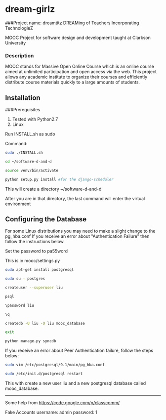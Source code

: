 dream-girlz
===========

###Project name: dreamtitz
DREAMing of Teachers Incorporating TechnologieZ

MOOC Project for software design and development taught at Clarkson University

### Description
MOOC stands for Massive Open Online Course which is an online course aimed at unlimited participation and open access via the web. This project allows any academic institute to organize their courses and efficiently distribute course materials quickly to a large amounts of students. 


Installation
----

###Prerequisites
1. Tested with Python2.7
2. Linux 

Run INSTALL.sh as sudo

Command:

```bash
sudo ./INSTALL.sh

cd ~/software-d-and-d

source venv/bin/activate

python setup.py install #for the django-scheduler
```

This will create a directory ~/software-d-and-d

After you are in that directory, the last command will enter the virtual environment

Configuring the Database
----
For some Linux distributions you may need to make a slight change to the pg_hba.conf
If you receive an error about "Authentication Failure" then follow the instructions below.

Set the password to pa55word

This is in mooc/settings.py

```bash
sudo apt-get install postgresql

sudo su - postgres

createuser --superuser liu

psql

\password liu

\q

createdb -U liu -O liu mooc_database

exit

python manage.py syncdb
```

If you receive an error about Peer Authentication failure, follow the steps below:

```bash
sudo vim /etc/postgresql/9.1/main/pg_hba.conf 

sudo /etc/init.d/postgresql restart
```

This with create a new user liu and a new postgresql database called mooc_database.



---

Some help from https://code.google.com/p/classcomm/

Fake Accounts
username: admin
password: 1 
